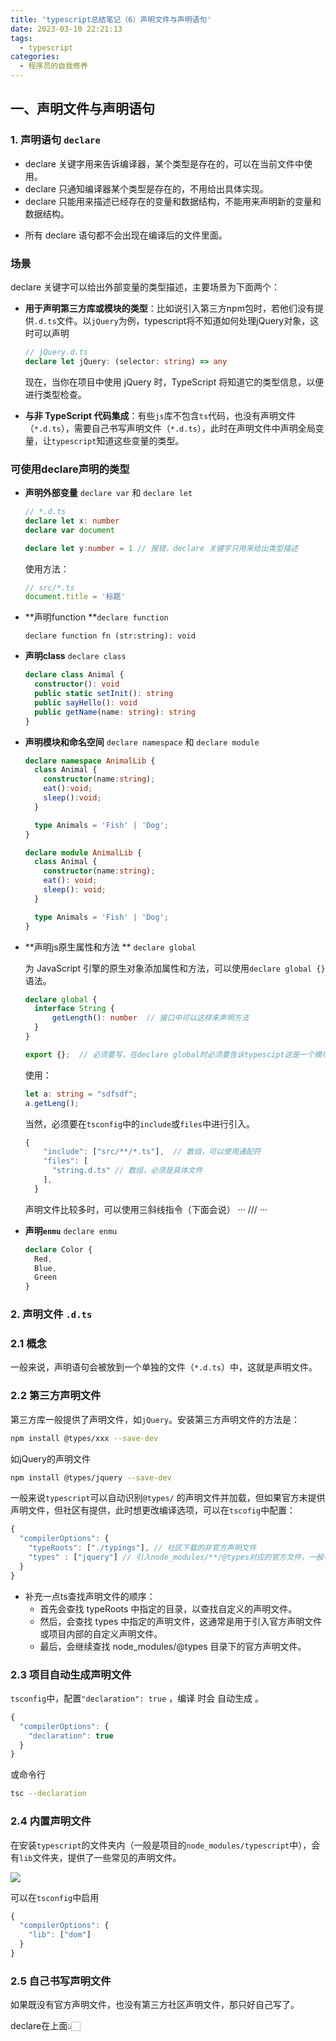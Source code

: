 ```yaml
---
title: 'typescript总结笔记（6）声明文件与声明语句'
date: 2023-03-10 22:21:13
tags: 
  - typescript
categories:
  - 程序员的自我修养
---
```

  <meta name="referrer" content="no-referrer">

## 一、声明文件与声明语句

### 1. 声明语句 `declare`

- declare 关键字用来告诉编译器，某个类型是存在的，可以在当前文件中使用。
- declare 只通知编译器某个类型是存在的，不用给出具体实现。
- declare 只能用来描述已经存在的变量和数据结构，不能用来声明新的变量和数据结构。

+ 所有 declare 语句都不会出现在编译后的文件里面。

### 场景

declare 关键字可以给出外部变量的类型描述，主要场景为下面两个：

+ **用于声明第三方库或模块的类型**：比如说引入第三方npm包时，若他们没有提供`.d.ts`文件。以`jQuery`为例，typescript将不知道如何处理jQuery对象，这时可以声明

  ```typescript
  // jQuery.d.ts
  declare let jQuery: (selector: string) => any
  ```

  现在，当你在项目中使用 jQuery 时，TypeScript 将知道它的类型信息，以便进行类型检查。

+ **与非 TypeScript 代码集成**：有些`js`库不包含`ts`代码，也没有声明文件（`*.d.ts`），需要自己书写声明文件（`*.d.ts`），此时在声明文件中声明全局变量，让`typescript`知道这些变量的类型。

### 可使用declare声明的类型

+ **声明外部变量** `declare var` 和 `declare let`

  ```typescript
  // *.d.ts
  declare let x: number
  declare var document
  
  declare let y:number = 1 // 报错，declare 关键字只用来给出类型描述
  ```
  使用方法：
  ```typescript
  // src/*.ts
  document.title = '标题'
  ```
  
+ **声明function **`declare function`

  ```
  declare function fn (str:string): void
  ```

+ **声明class** `declare class`

  ```typescript
  declare class Animal {
  	constructor(): void
    public static setInit(): string
  	public sayHello(): void
    public getName(name: string): string
  }
  ```
  
+ **声明模块和命名空间** `declare namespace` 和 `declare module`

  ```typescript
  declare namespace AnimalLib {
    class Animal {
      constructor(name:string);
      eat():void;
      sleep():void;
    }
  
    type Animals = 'Fish' | 'Dog';
  }
  ```

  ```typescript
  declare module AnimalLib {
    class Animal {
      constructor(name:string);
      eat(): void;
      sleep(): void;
    }
  
    type Animals = 'Fish' | 'Dog';
  }
  ```

+ **声明js原生属性和方法 ** `declare global`

  为 JavaScript 引擎的原生对象添加属性和方法，可以使用`declare global {}`语法。
  
  ```typescript
  declare global {
  	interface String {
  		getLength(): number  // 接口中可以这样来声明方法
  	}
  }
  
  export {};  // 必须要写，在declare global时必须要告诉typescipt这是一个模块。否则会报错
  ```
  
  使用：
  
  ```typescript
  let a: string = "sdfsdf";
  a.getLeng();
  ```
  
  当然，必须要在`tsconfig`中的`include`或`files`中进行引入。
  
  ```typescript
  {
      "include": ["src/**/*.ts"],  // 数组，可以使用通配符
      "files": [
        "string.d.ts" // 数组，必须是具体文件
      ],
  	}
  ```
  声明文件比较多时，可以使用三斜线指令（下面会说）
  ···
  /// <reference path="../string.d.ts" />
  ···
+ **声明`enmu`** `declare enmu`

  ```typescript
  declare Color {
  	Red,
  	Blue,
  	Green
  }
  ```

  

### 2.  声明文件 `.d.ts`

### 2.1 概念

一般来说，声明语句会被放到一个单独的文件（`*.d.ts`）中，这就是声明文件。

### 2.2 第三方声明文件

第三方库一般提供了声明文件，如`jQuery`。安装第三方声明文件的方法是：

```bash
npm install @types/xxx --save-dev
```

如jQuery的声明文件

```bash
npm install @types/jquery --save-dev
```

一般来说`typescript`可以自动识别`@types/` 的声明文件并加载，但如果官方未提供声明文件，但社区有提供，此时想更改编译选项，可以在`tscofig`中配置：

```typescript
{
  "compilerOptions": {
    "typeRoots": ["./typings"], // 社区下载的非官方声明文件
    "types" : ["jquery"] // 引入node_modules/**/@types对应的官方文件，一般不比写
  }
}
```

+ 补充一点ts查找声明文件的顺序：
  - 首先会查找 typeRoots 中指定的目录，以查找自定义的声明文件。
  - 然后，会查找 types 中指定的声明文件，这通常是用于引入官方声明文件或项目内部的自定义声明文件。
  - 最后，会继续查找 node_modules/@types 目录下的官方声明文件。

### 2.3 项目自动生成声明文件

`tsconfig`中，配置`"declaration": true` ，编译 时会 自动生成 。

```typescript
{
  "compilerOptions": {
    "declaration": true
  }
}
```

或命令行

```bash
tsc --declaration
```

### 2.4 内置声明文件

在安装`typescript`的文件夹内（一般是项目的`node_modules/typescript`中），会有`lib`文件夹，提供了一些常见的声明文件。

![](/images/image-20231008034339747.png)

可以在`tsconfig`中启用

```typescript
{
  "compilerOptions": {
    "lib": ["dom"]
  }
}
```

### 2.5 自己书写声明文件

如果既没有官方声明文件，也没有第三方社区声明文件，那只好自己写了。

declare在上面👆🏻





